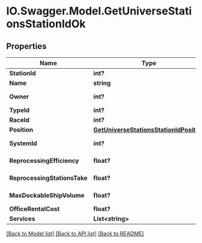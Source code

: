 # IO.Swagger.Model.GetUniverseStationsStationIdOk
## Properties

Name | Type | Description | Notes
------------ | ------------- | ------------- | -------------
**StationId** | **int?** | station_id integer | 
**Name** | **string** | name string | 
**Owner** | **int?** | ID of the corporation that controls this station | [optional] 
**TypeId** | **int?** | type_id integer | 
**RaceId** | **int?** | race_id integer | [optional] 
**Position** | [**GetUniverseStationsStationIdPosition**](GetUniverseStationsStationIdPosition.md) |  | 
**SystemId** | **int?** | The solar system this station is in | 
**ReprocessingEfficiency** | **float?** | reprocessing_efficiency number | 
**ReprocessingStationsTake** | **float?** | reprocessing_stations_take number | 
**MaxDockableShipVolume** | **float?** | max_dockable_ship_volume number | 
**OfficeRentalCost** | **float?** | office_rental_cost number | 
**Services** | **List&lt;string&gt;** | services array | 

[[Back to Model list]](../README.md#documentation-for-models) [[Back to API list]](../README.md#documentation-for-api-endpoints) [[Back to README]](../README.md)

